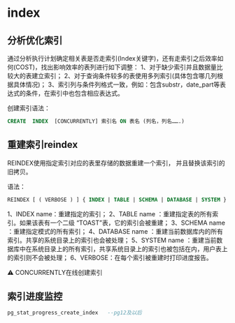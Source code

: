 # index

## 分析优化索引

通过分析执行计划确定相关表是否走索引(Index关键字)，还有走索引之后效率如何(COST)，找出影响效率的表列进行如下调整：
1、对于缺少索引并且数据量比较大的表建立索引；
2、对于查询条件较多的表使用多列索引(具体包含哪几列根据具体情况)；
3、索引列与条件列格式一致，例如：包含substr，date_part等表达式的条件，在索引中也包含相应表达式。

创建索引语法：

```sql
CREATE  INDEX  [CONCURRENTLY] 索引名 ON 表名 (列名，列名…….)

```

## 重建索引reindex

REINDEX使用指定索引对应的表里存储的数据重建一个索引， 并且替换该索引的旧拷贝。

语法：

```sql
REINDEX [ ( VERBOSE ) ] { INDEX | TABLE | SCHEMA | DATABASE | SYSTEM } [ CONCURRENTLY ] name ;

```

1、INDEX name：重建指定的索引；
2、TABLE name ：重建指定表的所有索引。如果该表有一个二级 “TOAST”表，它的索引会被重建；
3、SCHEMA name ：重建指定模式的所有索引；
4、DATABASE name ：重建当前数据库内的所有索引。共享的系统目录上的索引也会被处理；
5、SYSTEM name ：重建当前数据库中在系统目录上的所有索引，共享系统目录上的索引也被包括在内，用户表上的索引则不会被处理；
6、VERBOSE：在每个索引被重建时打印进度报告。

:warning: CONCURRENTLY在线创建索引

## 索引进度监控

```sql
pg_stat_progress_create_index   --pg12及以后
```
